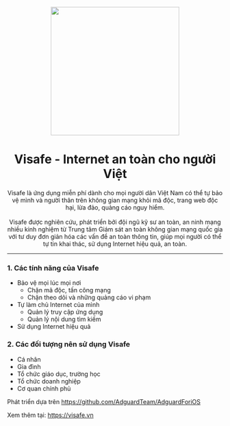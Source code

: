 <p align="center">
  <img width="300px" src="https://app.visafe.vn/static/media/wesafe_icon.ddf9251c.png"/>
</p>
<h1 align="center">Visafe - Internet an toàn cho người Việt</h1>

<div style="text-align: center">Visafe là ứng dụng miễn phí dành cho mọi người dân Việt Nam có thể tự bảo vệ mình và người thân trên không gian mạng khỏi mã độc, trang web độc hại, lừa đảo, quảng cáo nguy hiểm.</div>
<br>
<div style="text-align: center">Visafe được nghiên cứu, phát triển bởi đội ngũ kỹ sư an toàn, an ninh mạng nhiều kinh nghiệm từ Trung tâm Giám sát an toàn không gian mạng quốc gia với tư duy đơn giản hóa các vấn đề an toàn thông tin, giúp mọi người có thể tự tin khai thác, sử dụng Internet hiệu quả, an toàn.</div>

---
<h3 align="left">1. Các tính năng của Visafe</h3>

+ Bảo vệ mọi lúc mọi nơi
    * Chặn mã độc, tấn công mạng
    + Chặn theo dõi và những quảng cáo vi phạm
+ Tự làm chủ Internet của mình
    * Quản lý truy cập ứng dụng
    + Quản lý nội dung tìm kiếm
+ Sử dụng Internet hiệu quả



<h3 align="left">2. Các đối tượng nên sử dụng Visafe</h3>

+ Cá nhân
+ Gia đình
+ Tổ chức giáo dục, trường học
+ Tổ chức doanh nghiệp
+ Cơ quan chính phủ


Phát triển dựa trên
https://github.com/AdguardTeam/AdguardForiOS

Xem thêm tại: https://visafe.vn 
